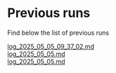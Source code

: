 # Previous runs

Find below the list of previous runs


[log_2025_05_05_09_37_02.md](log_2025_05_05_09_37_02.md)  
[log_2025_05_05.md](log_2025_05_05.md)  
[log_2025_05_05.md](log_2025_05_05.md)  